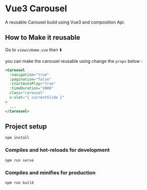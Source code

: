 # Vue3 Carousel

A reusable Carousel build using Vue3 and composition Api.

## How to Make it reusable

Go to `views\Home.vue` then ⬇️

you can make the carousel reusable using change the `props` below :

```html
<Carousel
  :navigation="true"
  :pagination="false"
  :startAutoPlay="true"
  :timeDuration="2000"
  class="carousel"
  v-slot="{ currentSlide }"
>
  ...
</Carousel>
```

## Project setup

```
npm install
```

### Compiles and hot-reloads for development

```
npm run serve
```

### Compiles and minifies for production

```
npm run build
```
